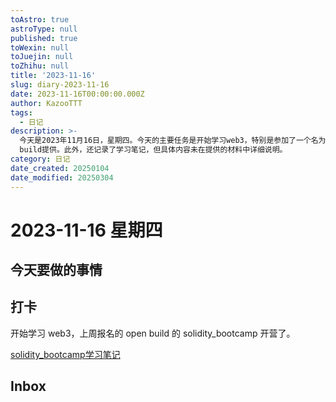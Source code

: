 ```yaml
---
toAstro: true
astroType: null
published: true
toWexin: null
toJuejin: null
toZhihu: null
title: '2023-11-16'
slug: diary-2023-11-16
date: 2023-11-16T00:00:00.000Z
author: KazooTTT
tags:
  - 日记
description: >-
  今天是2023年11月16日，星期四。今天的主要任务是开始学习web3，特别是参加了一个名为solidity_bootcamp的在线课程，该课程由open
  build提供。此外，还记录了学习笔记，但具体内容未在提供的材料中详细说明。
category: 日记
date_created: 20250104
date_modified: 20250304
---
```


# 2023-11-16 星期四

## 今天要做的事情

## 打卡

开始学习 web3，上周报名的 open build 的 solidity_bootcamp 开营了。

[solidity_bootcamp学习笔记](https://notes.kazoottt.top/03-领域/编程/web3/solidity_bootcamp学习笔记)

## Inbox

<!-- start of weread -->
<!-- end of weread -->
